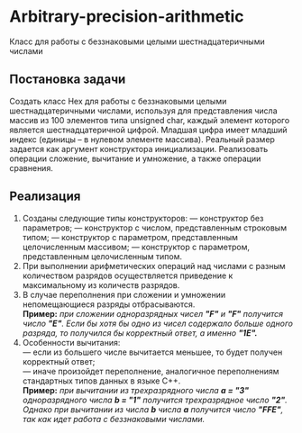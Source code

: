 # Arbitrary-precision-arithmetic
Класс для работы с беззнаковыми целыми шестнадцатеричными числами

## Постановка задачи
Создать класс Hex для работы с беззнаковыми целыми шестнадцатеричными числами, используя для представления числа массив из 100 элементов типа unsigned char, 
каждый элемент которого является шестнадцатеричной цифрой. Младшая цифра имеет младший индекс (единицы – в нулевом элементе массива). Реальный размер
задается как аргумент конструктора инициализации. Реализовать операции сложение, вычитание и умножение, а также операции сравнения.

## Реализация
1. Созданы следующие типы конструкторов:
  — конструктор без параметров;
  — конструктор с числом, представленным строковым типом;
  — конструктор с параметром, представленным целочисленным массивом;
  — конструктор с параметром, представленным целочисленным типом.
2. При выполнении арифметических операций над числами с разным количеством разрядов осуществляется приведение к максимальному из количеств разрядов.
3. В случае переполнения при сложении и умножении непомещающиеся разряды отбрасываются.  
   **Пример:** _при сложении одноразрядных чисел __"F"__ и __"F"__ получится число __"E"__. Если бы хотя бы одно из чисел содержало больше одного разряда, 
   то получился бы корректный ответ, а именно __"1E".___
4. Особенности вычитания:  
   — если из большего числе вычитается меньшее, то будет получен корректный ответ;  
   — иначе произойдет переполнение, аналогичное переполнениям стандартных типов данных в языке С++.  
   **Пример:** _при вычитании из трехразрядного числа __a = "3"__ одноразрядного числа __b = "1"__ получится трехразрядное число __"2"__.  
   Однако при вычитании из числа __b__ числа __a__ получится число __"FFE"__, так как идет работа с беззнаковыми числами._
